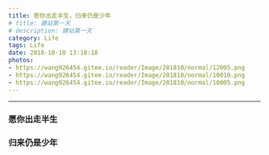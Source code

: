 ```yaml
---
title: 愿你出走半生，归来仍是少年
# title: 建站第一天
# description: 建站第一天
category: Life
tags: Life
date: 2018-10-10 13:18:18
photos:
- https://wang926454.gitee.io/reader/Image/201810/normal/12005.png
- https://wang926454.gitee.io/reader/Image/201810/normal/10010.png
- https://wang926454.gitee.io/reader/Image/201810/normal/10005.png
---
```


-----

<!-- ### 开通了第一个网站
### 内心有点小激动 -->

### 愿你出走半生
### 归来仍是少年